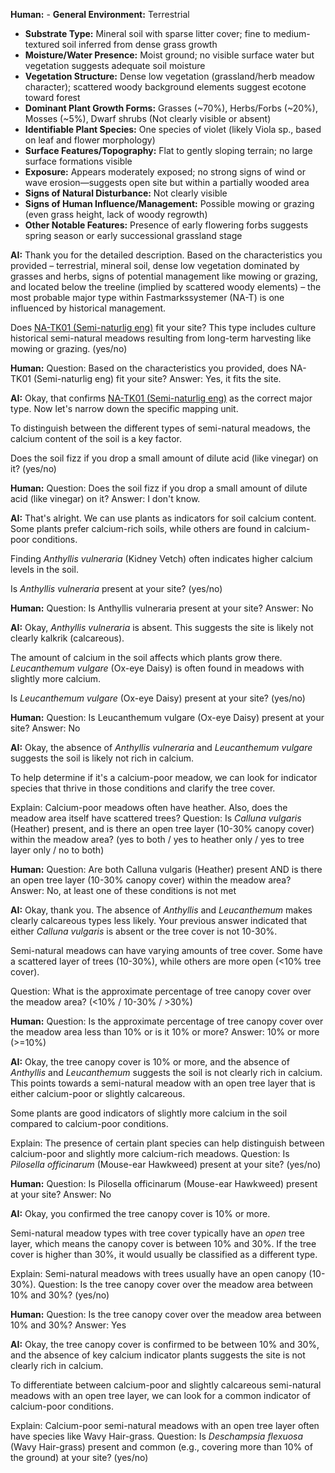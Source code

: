 **Human:** - **General Environment:** Terrestrial  
- **Substrate Type:** Mineral soil with sparse litter cover; fine to medium-textured soil inferred from dense grass growth  
- **Moisture/Water Presence:** Moist ground; no visible surface water but vegetation suggests adequate soil moisture  
- **Vegetation Structure:** Dense low vegetation (grassland/herb meadow character); scattered woody background elements suggest ecotone toward forest  
- **Dominant Plant Growth Forms:** Grasses (~70%), Herbs/Forbs (~20%), Mosses (~5%), Dwarf shrubs (Not clearly visible or absent)  
- **Identifiable Plant Species:** One species of violet (likely Viola sp., based on leaf and flower morphology)  
- **Surface Features/Topography:** Flat to gently sloping terrain; no large surface formations visible  
- **Exposure:** Appears moderately exposed; no strong signs of wind or wave erosion—suggests open site but within a partially wooded area  
- **Signs of Natural Disturbance:** Not clearly visible  
- **Signs of Human Influence/Management:** Possible mowing or grazing (even grass height, lack of woody regrowth)  
- **Other Notable Features:** Presence of early flowering forbs suggests spring season or early successional grassland stage

**AI:** Thank you for the detailed description. Based on the characteristics you provided – terrestrial, mineral soil, dense low vegetation dominated by grasses and herbs, signs of potential management like mowing or grazing, and located below the treeline (implied by scattered woody elements) – the most probable major type within Fastmarkssystemer (NA-T) is one influenced by historical management.

Does [NA-TK01 (Semi-naturlig eng)](https://naturinorge.artsdatabanken.no/NIN-3.0-T-C-PE-NA-MB-A-TK01) fit your site? This type includes culture historical semi-natural meadows resulting from long-term harvesting like mowing or grazing. (yes/no)

**Human:** Question: Based on the characteristics you provided, does NA-TK01 (Semi-naturlig eng) fit your site? 
Answer: Yes, it fits the site.

**AI:** Okay, that confirms [NA-TK01 (Semi-naturlig eng)](https://naturinorge.artsdatabanken.no/NIN-3.0-T-C-PE-NA-MB-A-TK01) as the correct major type. Now let's narrow down the specific mapping unit.

To distinguish between the different types of semi-natural meadows, the calcium content of the soil is a key factor.

Does the soil fizz if you drop a small amount of dilute acid (like vinegar) on it? (yes/no)

**Human:** Question: Does the soil fizz if you drop a small amount of dilute acid (like vinegar) on it? 
Answer: I don't know.

**AI:** That's alright. We can use plants as indicators for soil calcium content. Some plants prefer calcium-rich soils, while others are found in calcium-poor conditions.

Finding *Anthyllis vulneraria* (Kidney Vetch) often indicates higher calcium levels in the soil.

Is *Anthyllis vulneraria* present at your site? (yes/no)

**Human:** Question: Is Anthyllis vulneraria present at your site? 
Answer: No

**AI:** Okay, *Anthyllis vulneraria* is absent. This suggests the site is likely not clearly kalkrik (calcareous).

The amount of calcium in the soil affects which plants grow there. *Leucanthemum vulgare* (Ox-eye Daisy) is often found in meadows with slightly more calcium.

Is *Leucanthemum vulgare* (Ox-eye Daisy) present at your site? (yes/no)

**Human:** Question: Is Leucanthemum vulgare (Ox-eye Daisy) present at your site? 
Answer: No

**AI:** Okay, the absence of *Anthyllis vulneraria* and *Leucanthemum vulgare* suggests the soil is likely not rich in calcium.

To help determine if it's a calcium-poor meadow, we can look for indicator species that thrive in those conditions and clarify the tree cover.

Explain: Calcium-poor meadows often have heather. Also, does the meadow area itself have scattered trees?
Question: Is *Calluna vulgaris* (Heather) present, and is there an open tree layer (10-30% canopy cover) within the meadow area? (yes to both / yes to heather only / yes to tree layer only / no to both)

**Human:** Question: Are both Calluna vulgaris (Heather) present AND is there an open tree layer (10-30% canopy cover) within the meadow area? 
Answer: No, at least one of these conditions is not met

**AI:** Okay, thank you. The absence of *Anthyllis* and *Leucanthemum* makes clearly calcareous types less likely. Your previous answer indicated that either *Calluna vulgaris* is absent or the tree cover is not 10-30%.

Semi-natural meadows can have varying amounts of tree cover. Some have a scattered layer of trees (10-30%), while others are more open (<10% tree cover).

Question: What is the approximate percentage of tree canopy cover over the meadow area? (<10% / 10-30% / >30%)

**Human:** Question: Is the approximate percentage of tree canopy cover over the meadow area less than 10% or is it 10% or more? 
Answer: 10% or more (>=10%)

**AI:** Okay, the tree canopy cover is 10% or more, and the absence of *Anthyllis* and *Leucanthemum* suggests the soil is not clearly rich in calcium. This points towards a semi-natural meadow with an open tree layer that is either calcium-poor or slightly calcareous.

Some plants are good indicators of slightly more calcium in the soil compared to calcium-poor conditions.

Explain: The presence of certain plant species can help distinguish between calcium-poor and slightly more calcium-rich meadows.
Question: Is *Pilosella officinarum* (Mouse-ear Hawkweed) present at your site? (yes/no)

**Human:** Question: Is Pilosella officinarum (Mouse-ear Hawkweed) present at your site? 
Answer: No

**AI:** Okay, you confirmed the tree canopy cover is 10% or more.

Semi-natural meadow types with tree cover typically have an *open* tree layer, which means the canopy cover is between 10% and 30%. If the tree cover is higher than 30%, it would usually be classified as a different type.

Explain: Semi-natural meadows with trees usually have an open canopy (10-30%).
Question: Is the tree canopy cover over the meadow area between 10% and 30%? (yes/no)

**Human:** Question: Is the tree canopy cover over the meadow area between 10% and 30%? 
Answer: Yes

**AI:** Okay, the tree canopy cover is confirmed to be between 10% and 30%, and the absence of key calcium indicator plants suggests the site is not clearly rich in calcium.

To differentiate between calcium-poor and slightly calcareous semi-natural meadows with an open tree layer, we can look for a common indicator of calcium-poor conditions.

Explain: Calcium-poor semi-natural meadows with an open tree layer often have species like Wavy Hair-grass.
Question: Is *Deschampsia flexuosa* (Wavy Hair-grass) present and common (e.g., covering more than 10% of the ground) at your site? (yes/no)